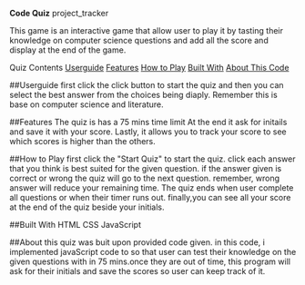 **Code Quiz**
project_tracker 

This game is an interactive game that allow user to play it by tasting their knowledge on computer science questions and add all the score and display at the end of the game.


Quiz Contents 
[Userguide](#userguide)
[Features](#features)
[How to Play](#how-to-play)
[Built With](#built-with)
[About This Code](#about)

##Userguide
first click the click button to start the quiz and then you can select the best answer from the choices being diaply. Remember this is base on computer science and literature.

##Features
The quiz is has a 75 mins time limit
At the end it ask for initails and save it with your score.
Lastly, it allows you to track your score to see which scores is higher than the others.

##How to Play
first click the "Start Quiz" to start the quiz.
click each answer that you think is best suited for the given question.
if the answer given is correct or wrong the quiz will go to the next question.
remember, wrong answer will reduce your remaining time.
The quiz ends when user complete all questions or when their timer runs out.
finally,you can see all your score at the end of the quiz beside your initials.

##Built With
HTML
CSS
JavaScript

##About
this quiz was buit upon provided code given. in this code, i implemented javaScript code to so that user can test their knowledge on the given questions with in 75 mins.once they are out of time, this program will ask for their initials and save the scores so user can keep track of it.


